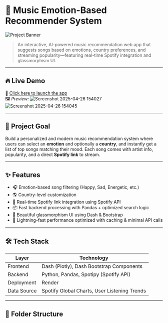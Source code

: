 # 🎵 Music Emotion-Based Recommender System

![Project Banner](https://img.shields.io/badge/Music%20Recommender-Emotion%20Driven-6A4C93?style=flat-square&logo=spotify&logoColor=white)
> An interactive, AI-powered music recommendation web app that suggests songs based on emotions, country preferences, and streaming popularity—featuring real-time Spotify integration and glassmorphism UI.

---

## 🔥 Live Demo

🚀 [Click here to launch the app](https://your-deployment-link.com)  
🖼️ *Preview:*
![Screenshot 2025-04-26 154027](https://github.com/user-attachments/assets/6a3f2b17-1cc3-41b6-bf8f-bf1708f86ffd)
![Screenshot 2025-04-26 154045](https://github.com/user-attachments/assets/d98df40c-79f9-44ea-9821-5e054fba8941)

---

## 🎯 Project Goal

Build a personalized and modern music recommendation system where users can select an **emotion** and optionally a **country**, and instantly get a list of top songs matching their mood. Each song comes with artist info, popularity, and a direct **Spotify link** to stream.

---

## ✨ Features

- 🎧 Emotion-based song filtering (Happy, Sad, Energetic, etc.)
- 🌎 Country-level customization
- 🔗 Real-time Spotify link integration using Spotify API
- 📦 Fast backend processing with Pandas + optimized search logic
- 💎 Beautiful glassmorphism UI using Dash & Bootstrap
- 🚀 Lightning-fast performance optimized with caching & minimal API calls

---

## 🛠️ Tech Stack

| Layer         | Technology                            |
|---------------|----------------------------------------|
| Frontend      | Dash (Plotly), Dash Bootstrap Components |
| Backend       | Python, Pandas, Spotipy (Spotify API)   |
| Deployment    | Render |
| Data Source   | Spotify Global Charts, User Listening Trends |

---

## 📂 Folder Structure

